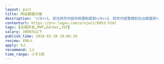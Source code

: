 ```yaml
---                
layout: post       
title: 网站数据对接           
description: '</br>1、资讯网页内容的梳理和提取</br>2、网页内容整理到后台数据库</br>3、网页内容实时可以获取</br>4、数据库在我方服务器上</br>'     
contenturl: https://pro.lagou.com/project/6853.html      
tags: [后端开发,PHP,Docker,JSP]            
salary: 3000元以下          
publish_time: 2018-03-20 18:06:18         
review: 496人                   
apply: 0人                   
recommend: 1人                   
time_range: 小于1周              
---                 
```

